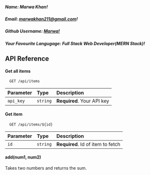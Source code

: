 
##### Name: *Marwa Khan!*

##### Email: *marwakhan211@gmail.com!*

##### Github Username: *[Marwa!](https://github.com/Marwa-Khan)*

##### Your Favourite Langugage: *Full Stack Web Developer(MERN Stack)!*



## API Reference

#### Get all items

```http
  GET /api/items
```

| Parameter | Type     | Description                |
| :-------- | :------- | :------------------------- |
| `api_key` | `string` | **Required**. Your API key |

#### Get item

```http
  GET /api/items/${id}
```

| Parameter | Type     | Description                       |
| :-------- | :------- | :-------------------------------- |
| `id`      | `string` | **Required**. Id of item to fetch |

#### add(num1, num2)

Takes two numbers and returns the sum.

  